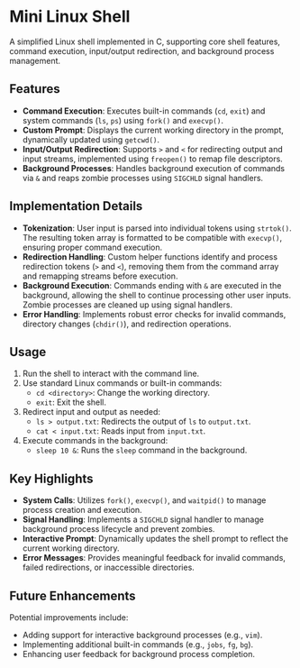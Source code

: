 # Mini Linux Shell

A simplified Linux shell implemented in C, supporting core shell features, command execution, input/output redirection, and background process management.

## Features

- **Command Execution**: Executes built-in commands (`cd`, `exit`) and system commands (`ls`, `ps`) using `fork()` and `execvp()`.
- **Custom Prompt**: Displays the current working directory in the prompt, dynamically updated using `getcwd()`.
- **Input/Output Redirection**: Supports `>` and `<` for redirecting output and input streams, implemented using `freopen()` to remap file descriptors.
- **Background Processes**: Handles background execution of commands via `&` and reaps zombie processes using `SIGCHLD` signal handlers.

## Implementation Details

- **Tokenization**: User input is parsed into individual tokens using `strtok()`. The resulting token array is formatted to be compatible with `execvp()`, ensuring proper command execution.
- **Redirection Handling**: Custom helper functions identify and process redirection tokens (`>` and `<`), removing them from the command array and remapping streams before execution.
- **Background Execution**: Commands ending with `&` are executed in the background, allowing the shell to continue processing other user inputs. Zombie processes are cleaned up using signal handlers.
- **Error Handling**: Implements robust error checks for invalid commands, directory changes (`chdir()`), and redirection operations.

## Usage

1. Run the shell to interact with the command line.
2. Use standard Linux commands or built-in commands:
   - `cd <directory>`: Change the working directory.
   - `exit`: Exit the shell.
3. Redirect input and output as needed:
   - `ls > output.txt`: Redirects the output of `ls` to `output.txt`.
   - `cat < input.txt`: Reads input from `input.txt`.
4. Execute commands in the background:
   - `sleep 10 &`: Runs the `sleep` command in the background.

## Key Highlights

- **System Calls**: Utilizes `fork()`, `execvp()`, and `waitpid()` to manage process creation and execution.
- **Signal Handling**: Implements a `SIGCHLD` signal handler to manage background process lifecycle and prevent zombies.
- **Interactive Prompt**: Dynamically updates the shell prompt to reflect the current working directory.
- **Error Messages**: Provides meaningful feedback for invalid commands, failed redirections, or inaccessible directories.

## Future Enhancements

Potential improvements include:
- Adding support for interactive background processes (e.g., `vim`).
- Implementing additional built-in commands (e.g., `jobs`, `fg`, `bg`).
- Enhancing user feedback for background process completion.
